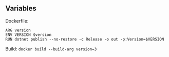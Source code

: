 ## Variables

Dockerfile:
```
ARG version
ENV VERSION $version
RUN dotnet publish --no-restore -c Release -o out -p:Version=$VERSION
```

Build:
`docker build --build-arg version=3`